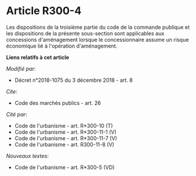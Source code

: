 # Article R300-4

Les dispositions de la troisième partie du code de la commande publique et les dispositions de la présente sous-section sont
applicables aux concessions d'aménagement lorsque le concessionnaire assume un risque économique lié à l'opération
d'aménagement.

**Liens relatifs à cet article**

_Modifié par_:

  - Décret n°2018-1075 du 3 décembre 2018 - art. 8

_Cite_:

  - Code des marchés publics - art. 26

_Cité par_:

  - Code de l'urbanisme - art. R*300-10 (T)
  - Code de l'urbanisme - art. R*300-11-1 (V)
  - Code de l'urbanisme - art. R*300-11-7 (V)
  - Code de l'urbanisme - art. R300-11-8 (V)

_Nouveaux textes_:

  - Code de l'urbanisme - art. R*300-5 (VD)
